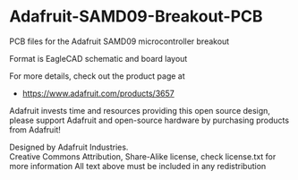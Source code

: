 # Adafruit-SAMD09-Breakout-PCB
PCB files for the Adafruit SAMD09 microcontroller breakout

Format is EagleCAD schematic and board layout

For more details, check out the product page at

   * https://www.adafruit.com/products/3657

Adafruit invests time and resources providing this open source design, 
please support Adafruit and open-source hardware by purchasing 
products from Adafruit!

Designed by Adafruit Industries.  
Creative Commons Attribution, Share-Alike license, check license.txt for more information
All text above must be included in any redistribution
